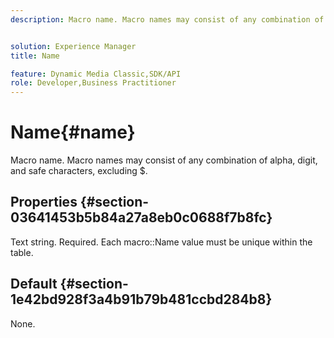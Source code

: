 ```yaml
---
description: Macro name. Macro names may consist of any combination of alpha, digit, and safe characters, excluding $.


solution: Experience Manager
title: Name

feature: Dynamic Media Classic,SDK/API
role: Developer,Business Practitioner
---
```


# Name{#name}

Macro name. Macro names may consist of any combination of alpha, digit, and safe characters, excluding $.

## Properties {#section-03641453b5b84a27a8eb0c0688f7b8fc}

Text string. Required. Each macro::Name value must be unique within the table.

## Default {#section-1e42bd928f3a4b91b79b481ccbd284b8}

None. 

